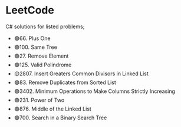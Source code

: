 # LeetCode
C# solutions for listed problems;


- 🟢66. Plus One
- 🟢100. Same Tree
- 🟢27. Remove Element
- 🟢125. Valid Polindrome
- 🟡2807. Insert Greaters Common Divisors in Linked List
- 🟢83. Remove Duplicates from Sorted List
- 🟢3402. Minimum Operations to Make Columns Strictly Increasing
- 🟢231. Power of Two
- 🟢876. Middle of the Linked List
- 🟢700. Search in a Binary Search Tree
